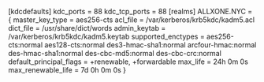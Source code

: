 [kdcdefaults]
kdc_ports = 88
kdc_tcp_ports = 88
[realms]
ALLXONE.NYC = {
    master_key_type = aes256-cts
    acl_file = /var/kerberos/krb5kdc/kadm5.acl
    dict_file = /usr/share/dict/words
    admin_keytab = /var/kerberos/krb5kdc/kadm5.keytab
    supported_enctypes = aes256-cts:normal aes128-cts:normal des3-hmac-sha1:normal arcfour-hmac:normal des-hmac-sha1:normal des-cbc-md5:normal des-cbc-crc:normal
    default_principal_flags = +renewable, +forwardable
    max_life = 24h 0m 0s
    max_renewable_life = 7d 0h 0m 0s
}
